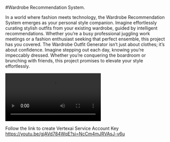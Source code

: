 #Wardrobe Recommendation System. 

In a world where fashion meets technology, the Wardrobe Recommendation System emerges as your personal style companion. Imagine effortlessly curating stylish outfits from your existing wardrobe, guided by intelligent recommendations. Whether you’re a busy professional juggling work meetings or a fashion enthusiast seeking that perfect ensemble, this project has you covered. The Wardrobe Outfit Generator isn’t just about clothes; it’s about confidence. Imagine stepping out each day, knowing you’re impeccably dressed. Whether you’re conquering the boardroom or brunching with friends, this project promises to elevate your style effortlessly.

![Demonstration of the System](https://github.com/lokhandevishant/Wardrobe-Recommendation-System/blob/main/Demonstration.mp4)


Follow the link to create Vertexai Service Account Key
https://youtu.be/gjAVd784WqE?si=NcCm4mJRVAsJ-v6u
